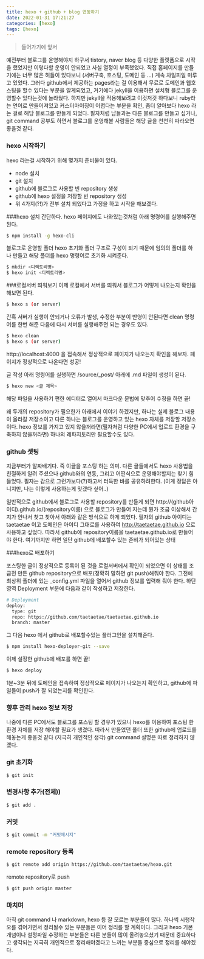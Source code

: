 ```yaml
---
title: hexo + github + blog 연동하기
date: 2022-01-31 17:21:27
categories: [hexo]
tags: [hexo]
---
```

>들어가기에 앞서

예전부터 블로그를 운영해야지 하구서 tistory, naver blog 등 다양한 플랫폼으로 시작을 했었지만 이렇다할 운영이 안되었고 사실 열정이 부족했었다. 
직접 홈페이지를 만들기에는 너무 많은 허들이 있다보니 (서버구축, 호스팅, 도메인 등 …) 계속 차일피일 미루고 있었다. 
그러다 github에서 제공하는 pages라는 걸 이용해서 무료로 도메인과 웹호스팅을 할수 있다는 부분을 알게되었고, 거기에다 jekyll을 이용하면 설치형 블로그를 운영할수 있다는것에 놀라웠다. 
하지만 jekyll을 적용해보려고 이것저것 하다보니 ruby라는 언어로 만들어져있고 커스터마이징이 어렵다는 부분을 확인, 좀더 알아보다 hexo 라는 걸로 해당 블로그를 만들게 되었다. 
필자처럼 남들과는 다른 블로그를 만들고 싶거나, git command 공부도 하면서 블로그를 운영해볼 사람들은 해당 글을 천천히 따라오면 좋을것 같다.

### hexo 시작하기
hexo 라는걸 시작하기 위해 몇가지 준비물이 있다.

* node 설치
* git 설치
* github에 블로그로 사용할 빈 repository 생성
* github에 hexo 설정을 저장할 빈 repository 생성
* 위 4가지(?!)가 전부 설치 되었다고 가정을 하고 시작을 해보겠다.

###hexo 설치
간단하다. hexo 페이지에도 나와있는것처럼 아래 명령어를 실행해주면 된다.

```bash
$ npm install -g hexo-cli
```
블로그로 운영할 폴더 hexo 초기화
폴더 구조로 구성이 되기 때문에 임의의 폴더를 하나 만들고 해당 폴더를 hexo 명령어로 초기화 시켜준다.

```bash
$ mkdir <디렉토리명>
$ hexo init <디렉토리명>
```

###로컬서버 띄워보기
이제 로컬에서 서버를 띄워서 블로그가 어떻게 나오는지 확인을 해보면 된다.

```bash
$ hexo s (or server)
```

간혹 서버가 실행이 안되거나 오류가 발생, 수정한 부분이 반영이 안된다면 clean 명령어를 한번 해준 다음에 다시 서버를 실행해주면 되는 경우도 있다.

```bash
$ hexo clean
$ hexo s (or server)
```
http://localhost:4000 을 접속해서 정상적으로 페이지가 나오는지 확인을 해보자. 페이지가 정상적으로 나온다면 성공!

글 작성
아래 명령어를 실행하면 /source/_post/ 아래에 .md 파일이 생성이 된다.

```bash
$ hexo new <글 제목>
```

해당 파일을 사용하기 편한 에디터로 열어서 마크다운 문법에 맞추어 수정을 하면 끝!

왜 두개의 repository가 필요한가
아래에서 이야기 하겠지만, 하나는 실제 블로그 내용이 올라갈 저장소이고 다른 하나는 블로그를 운영하고 있는 hexo 자체를 저장할 저장소이다. hexo 정보를 가지고 있지 않을꺼라면(필자처럼 다양한 PC에서 업로드 환경을 구축하지 않을꺼라면) 하나의 레파지토리만 필요할수도 있다.

### github 셋팅

지금부터가 알짜배기다. 즉 이글을 포스팅 하는 의미. 다른 글들에서도 hexo 사용법을 친절하게 알려 주셨으나 github와의 연동, 그리고 어떤식으로 운영해야할지는 찾기 힘들었다. 필자는 감으로 그런가보다(?)하고서 터득한 바를 공유하려한다. (이게 정답은 아니지만, 나는 이렇게 사용하는게 맞겠다 싶어..)

일반적으로 github에서 블로그로 사용할 repository를 만들게 되면 http://(github아이디).github.io/(repository이름) 으로 블로그가 만들어 지는데 뭔가 조금 이상해서 간지가 안나서 찾고 찾아서 아래와 같은 방식으로 하게 되었다. 필자의 github 아이디는 taetaetae 이고 도메인은 아이디 그대로를 사용하여 http://taetaetae.github.io 으로 사용하고 싶었다. 따라서 github에 repository이름을 taetaetae.github.io로 만들어야 한다. 여기까지만 하면 일단 github에 배포할수 있는 준비가 되어있는 상태

###hexo로 배포하기

포스팅한 글이 정상적으로 등록이 된 것을 로컬서버에서 확인이 되었으면 이 상태를 조금전 만든 github repository으로 배포(정확히 말하면 git push)해줘야 한다. 그전에 최상위 폴더에 있는 _config.yml 파일을 열어서 github 정보를 입력해 줘야 한다. 하단 영역 Deployment 부분에 다음과 같이 작성하고 저장한다.

```bash
# Deployment
deploy:
  type: git
  repo: https://github.com/taetaetae/taetaetae.github.io
  branch: master
```
그 다음 hexo 에서 github로 배포할수있는 플러그인을 설치해준다.

```bash
$ npm install hexo-deployer-git --save
```

이제 설정한 github에 배포를 하면 끝!

```bash
$ hexo deploy
```

1분~3분 뒤에 도메인을 접속하여 정상적으로 페이지가 나오는지 확인하고, github에 파일들이 push가 잘 되었는지를 확인한다.

### 향후 관리 hexo 정보 저장
나중에 다른 PC에서도 블로그를 포스팅 할 경우가 있으니 hexo를 이용하여 포스팅 한 환경 자체를 저장 해야할 필요가 생겼다. 따라서 만들었던 폴더 또한 github에 업로드를 해놓는게 좋을것 같다 (지극히 개인적인 생각) git command 설명은 따로 정리하지 않겠다.

### git 초기화

```bash
$ git init
```
### 변경사항 추가(전체))

```bash
$ git add .
```

### 커밋

```bash
$ git commit -m "커밋메시지"
```

### remote repository 등록

```bash
$ git remote add origin https://github.com/taetaetae/hexo.git
```

remote repository로 push

```bash
$ git push origin master
```

### 마치며

아직 git command 나 markdown, hexo 등 잘 모르는 부분들이 많다. 하나씩 시행착오를 겪어가면서 정리될수 있는 부분들은 이어 정리를 할 계획이다. 그리고 hexo 기본개념이나 설정파일 수정하는 부분들은 다른 분들이 많이 올려놓으셨기 때문데 중요하다고 생각되는 지극히 개인적으로 정리해야겠다고 느끼는 부분들 중심으로 정리를 해야겠다.